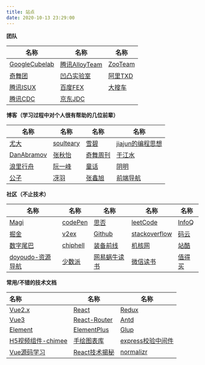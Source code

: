 ```yaml
---
title: 站点
date: 2020-10-13 23:29:00
---
```



**团队**

 名称 | 名称 | 名称 
 ---- | ---|---- 
 [GoogleCubelab](https://www.chrome.com/cubelab#experiment) | [腾讯AlloyTeam](http://www.alloyteam.com/) | [ZooTeam](https://www.zoo.team/) 
 [奇舞团](https://75.team/) | [凹凸实验室](https://aotu.io/) | [阿里TXD](https://txd.alibaba-inc.com/) 
 [腾讯ISUX](https://isux.tencent.com/articles/) | [百度FEX](http://fex.baidu.com/) | [大搜车](https://blog.souche.com/) 
 [腾讯CDC](https://cdc.tencent.com/) | [京东JDC](https://jdc.jd.com/) |  

**博客（学习过程中对个人很有帮助的几位前辈）**

| 名称                                    | 名称                                          | 名称                                   | 名称                                                      |
| --------------------------------------- | --------------------------------------------- | -------------------------------------- | --------------------------------------------------------- |
| [尤大](https://github.com/yyx990803)    | [soulteary](https://soulteary.com/)           | [雪碧](https://ewind.us/)              | [jiajun的编程思想](https://jiajunhuang.com/)              |
| [DanAbramov](https://overreacted.io/)   | [张秋怡](https://joyeecheung.github.io/blog/) | [奇舞周刊](https://weekly.75.team/)    | [于江水](https://github.com/yujiangshui?tab=repositories) |
| [浪里行舟](https://github.com/ljianshu) | [阮一峰](http://www.ruanyifeng.com/blog/)     | [童话](https://tonghuashuo.github.io/) | [阴明](https://ming.today/)                               |
| [公子](https://imnerd.org/)             | [冴羽](https://github.com/mqyqingfeng)        | [张鑫旭](https://www.zhangxinxu.com/)  | [前端导航](https://www.frontendjs.com/)                   |

**社区（不止技术）**

| 名称                                                  | 名称                                                   | 名称                                   | 名称                                        | 名称                              |
| ----------------------------------------------------- | ------------------------------------------------------ | -------------------------------------- | ------------------------------------------- | --------------------------------- |
| [Magi](https://magi.com/)                             | [codePen](https://codepen.io/)                         | [思否](https://segmentfault.com/)      | [leetCode](https://leetcode-cn.com/)        | [InfoQ](https://www.infoq.cn/)    |
| [掘金](https://juejin.im/)                            | [v2ex](https://www.v2ex.com/)                          | [Github](https://github.com/)          | [stackoverflow](https://stackoverflow.com/) | [码云](https://gitee.com/)        |
| [数字尾巴](https://www.dgtle.com/)                    | [chiphell](https://www.chiphell.com/)                  | [装备前线](https://www.zfrontier.com/) | [机核网](https://www.gcores.com/)           | [站酷](https://www.zcool.com.cn/) |
| [doyoudo-资源导航](https://www.doyoudo.com/resources) | [少数派](https://sspai.com/?utm_source=infinitynewtab) | [网易蜗牛读书](https://du.163.com/)    | [微信读书](https://weread.qq.com/)          | [值得买](https://www.smzdm.com/)  |

 **常用/不错的技术文档**

| 名称                                         | 名称                                                         | 名称                                                         |
| :------------------------------------------- | ------------------------------------------------------------ | ------------------------------------------------------------ |
| [Vue2.x](https://cn.vuejs.org/)              | [React](https://reactjs.org/)                                | [Redux](https://www.redux.org.cn/)                           |
| [Vue3](https://vue3js.cn/)                   | [React-Router](https://reactrouter.com/web/guides/quick-start) | [Antd](https://ant.design/)                                  |
| [Element](https://element.eleme.io/#/zh-CN)  | [ElementPlus](https://element-plus.org/#/zh-CN)              | [Glup](https://www.gulpjs.com.cn/)                           |
| [H5视频组件-chimee](http://chimee.org/)      | [手绘图表库](https://timqian.com/chart.xkcd/)                | [express校验中间件](https://express-validator.github.io/docs/) |
| [Vue源码学习](https://vue-js.com/learn-vue/) | [React技术揭秘](https://react.iamkasong.com/)                | [normalizr](https://github.com/paularmstrong/normalizr)      |

